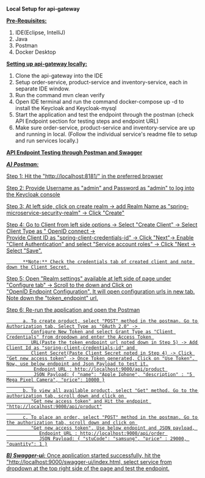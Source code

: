 **Local Setup for api-gateway**

**<u>Pre-Requisites:</u>**

1. IDE(Eclipse, IntelliJ)
2. Java
3. Postman
4. Docker Desktop

**<u>Setting up api-gateway locally:</u>**

1. Clone the api-gateway into the IDE
2. Setup order-service, product-service and inventory-service, each in separate IDE window.
3. Run the command mvn clean verify
4. Open IDE terminal and run the command docker-compose up -d to install the Keycloak and Keycloak-mysql
5. Start the application and test the endpoint through the postman (check API Endpoint section for testing steps and endpoint URL)
6. Make sure order-service, product-service and inventory-service are up and running in local. (Follow the individual service's readme file to setup and run services locally.)


**<u>API Endpoint Testing through Postman and Swagger<u>**

**<i>A) Postman:</i>**

  Step 1: Hit the "http://localhost:8181/" in the preferred browser
  
  Step 2: Provide Username as "admin" and Password as "admin" to log into the Keycloak console
  
  Step 3: At left side, click on create realm -> add Realm Name as "spring-microservice-security-realm" -> Click "Create"
  
  Step 4: Go to Client from left side options -> Select "Create Client" -> Select Client Type as " OpenID connect ->       
          Provide Client ID as "spring-client-credentials-id" -> Click "Next"-> Enable "Client Authentication" and select 
          "Service account roles" -> Click "Next -> Select "Save".
          
          **Note:** Check the credentials tab of created client and note down the Client Secret.
          
  Step 5: Open "Realm settings" available at left side of page under "Configure tab" -> Scroll to the down and Click on     
          "OpenID Endpoint Configuration". It will open configuration urls in new tab. Note down the "token_endpoint" url.
          
  Step 6: Re-run the application and open the Postman
  
          a. To create product, select "POST" method in the postman. Go to Authorization tab, Select Type as "OAuth 2.0" -> 
             Configure New Token and select Grant Type as "Client Credentials" from dropdown and enter the Access Token 
             URL(Paste the token_endpoint url noted down in Step 5) -> Add Client Id as "spring-client-credentials-id" and 
             Client Secret(Paste Client Secret noted in Step 4) -> Click "Get new access token" -> Once Token generated, Click on "Use Token". Now, use below endpoint and Json Payload to test it.
              Endpoint URL : http://localhost:9000/api/product 
              JSON Payload: { "name": "Apple Iphone", "description" : "5 Mega Pixel Camera", "price": 10000 }
              
          b. To view all available product, select "Get" method. Go to the authorization tab, scroll down and click on 
             "Get new access token" and Hit the endpoint "http://localhost:9000/api/product"
             
          c. To place an order, select "POST" method in the postman. Go to the authorization tab, scroll down and click on 
             "Get new access token". Use below endpoint and JSON payload, 
                Endpoint URL : http://localhost:9000/api/order 
                JSON Payload: { "stuCode": "samsung", "price" : 29000, "quantity": 1 }

                
**<i>B) Swagger-ui:</i>** Once application started successfully, hit the "http://localhost:9000/swagger-ui/index.html, select service from dropdown at the top right side of the page and test the endpoint.
